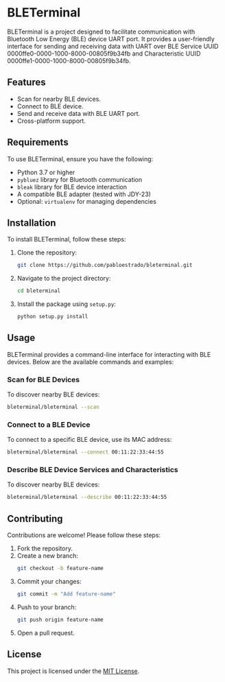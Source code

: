 # BLETerminal

BLETerminal is a project designed to facilitate communication with Bluetooth Low Energy (BLE) device UART port. It provides a user-friendly interface for sending and receiving data with UART over BLE Service UUID 0000ffe0-0000-1000-8000-00805f9b34fb and Characteristic UUID 0000ffe1-0000-1000-8000-00805f9b34fb.

## Features

- Scan for nearby BLE devices.
- Connect to BLE device.
- Send and receive data with BLE UART port.
- Cross-platform support.

## Requirements

To use BLETerminal, ensure you have the following:

- Python 3.7 or higher
- `pybluez` library for Bluetooth communication
- `bleak` library for BLE device interaction
- A compatible BLE adapter (tested with JDY-23)
- Optional: `virtualenv` for managing dependencies

## Installation

To install BLETerminal, follow these steps:

1. Clone the repository:
    ```bash
    git clone https://github.com/pabloestrado/bleterminal.git
    ```
2. Navigate to the project directory:
    ```bash
    cd bleterminal
    ```
3. Install the package using `setup.py`:
    ```bash
    python setup.py install
    ```

## Usage

BLETerminal provides a command-line interface for interacting with BLE devices. Below are the available commands and examples:

### Scan for BLE Devices
To discover nearby BLE devices:
```bash
bleterminal/bleterminal --scan
```

### Connect to a BLE Device
To connect to a specific BLE device, use its MAC address:
```bash
bleterminal/bleterminal --connect 00:11:22:33:44:55
```

### Describe BLE Device Services and Characteristics
To discover nearby BLE devices:
```bash
bleterminal/bleterminal --describe 00:11:22:33:44:55
```

## Contributing

Contributions are welcome! Please follow these steps:

1. Fork the repository.
2. Create a new branch:
    ```bash
    git checkout -b feature-name
    ```
3. Commit your changes:
    ```bash
    git commit -m "Add feature-name"
    ```
4. Push to your branch:
    ```bash
    git push origin feature-name
    ```
5. Open a pull request.

## License

This project is licensed under the [MIT License](LICENSE).

